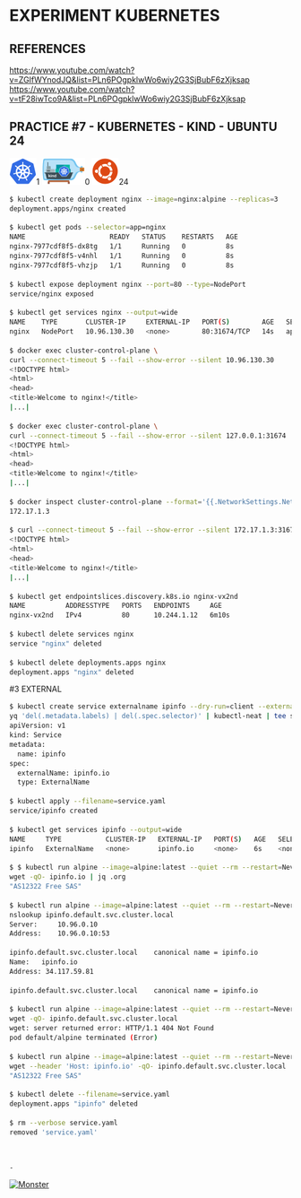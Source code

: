 # EXPERIMENT KUBERNETES

## REFERENCES

https://www.youtube.com/watch?v=ZGIfWYnodJQ&list=PLn6POgpklwWo6wiy2G3SjBubF6zXjksap  
https://www.youtube.com/watch?v=tF28iwTco9A&list=PLn6POgpklwWo6wiy2G3SjBubF6zXjksap

## PRACTICE #7 - KUBERNETES - KIND - UBUNTU 24

[![Kubernetes](img/kubernetes.webp "Kubernetes")](https://kubernetes.io)1
[![Kind](img/kind.webp "Kind")](https://kind.sigs.k8s.io)0
[![Ubuntu](img/ubuntu.webp "Ubuntu")](https://ubuntu.com)24

```bash
$ kubectl create deployment nginx --image=nginx:alpine --replicas=3
deployment.apps/nginx created

$ kubectl get pods --selector=app=nginx
NAME                     READY   STATUS    RESTARTS   AGE
nginx-7977cdf8f5-dx8tg   1/1     Running   0          8s
nginx-7977cdf8f5-v4nhl   1/1     Running   0          8s
nginx-7977cdf8f5-vhzjp   1/1     Running   0          8s

$ kubectl expose deployment nginx --port=80 --type=NodePort
service/nginx exposed

$ kubectl get services nginx --output=wide
NAME    TYPE       CLUSTER-IP     EXTERNAL-IP   PORT(S)        AGE   SELECTOR
nginx   NodePort   10.96.130.30   <none>        80:31674/TCP   14s   app=nginx

$ docker exec cluster-control-plane \
curl --connect-timeout 5 --fail --show-error --silent 10.96.130.30
<!DOCTYPE html>
<html>
<head>
<title>Welcome to nginx!</title>
|...|

$ docker exec cluster-control-plane \
curl --connect-timeout 5 --fail --show-error --silent 127.0.0.1:31674
<!DOCTYPE html>
<html>
<head>
<title>Welcome to nginx!</title>
|...|

$ docker inspect cluster-control-plane --format='{{.NetworkSettings.Networks.kind.IPAddress}}'
172.17.1.3

$ curl --connect-timeout 5 --fail --show-error --silent 172.17.1.3:31674
<!DOCTYPE html>
<html>
<head>
<title>Welcome to nginx!</title>
|...|

$ kubectl get endpointslices.discovery.k8s.io nginx-vx2nd
NAME          ADDRESSTYPE   PORTS   ENDPOINTS     AGE
nginx-vx2nd   IPv4          80      10.244.1.12   6m10s

$ kubectl delete services nginx
service "nginx" deleted

$ kubectl delete deployments.apps nginx
deployment.apps "nginx" deleted
```

#3 EXTERNAL

```bash
$ kubectl create service externalname ipinfo --dry-run=client --external-name=ipinfo.io --output=yaml |  
yq 'del(.metadata.labels) | del(.spec.selector)' | kubectl-neat | tee service.yaml
apiVersion: v1
kind: Service
metadata:
  name: ipinfo
spec:
  externalName: ipinfo.io
  type: ExternalName

$ kubectl apply --filename=service.yaml
service/ipinfo created

$ kubectl get services ipinfo --output=wide
NAME     TYPE           CLUSTER-IP   EXTERNAL-IP   PORT(S)   AGE   SELECTOR
ipinfo   ExternalName   <none>       ipinfo.io     <none>    6s    <none>

$ $ kubectl run alpine --image=alpine:latest --quiet --rm --restart=Never --stdin --tty -- \
wget -qO- ipinfo.io | jq .org
"AS12322 Free SAS"

$ kubectl run alpine --image=alpine:latest --quiet --rm --restart=Never --stdin --tty -- \
nslookup ipinfo.default.svc.cluster.local
Server:		10.96.0.10
Address:	10.96.0.10:53

ipinfo.default.svc.cluster.local	canonical name = ipinfo.io
Name:	ipinfo.io
Address: 34.117.59.81

ipinfo.default.svc.cluster.local	canonical name = ipinfo.io

$ kubectl run alpine --image=alpine:latest --quiet --rm --restart=Never --stdin --tty -- \
wget -qO- ipinfo.default.svc.cluster.local
wget: server returned error: HTTP/1.1 404 Not Found
pod default/alpine terminated (Error)

$ kubectl run alpine --image=alpine:latest --quiet --rm --restart=Never --stdin --tty -- \
wget --header 'Host: ipinfo.io' -qO- ipinfo.default.svc.cluster.local | jq .org
"AS12322 Free SAS"

$ kubectl delete --filename=service.yaml
deployment.apps "ipinfo" deleted

$ rm --verbose service.yaml
removed 'service.yaml'
```

&nbsp;

`-`

[![Monster](https://avatars.githubusercontent.com/u/47848582?s=96&v=4 "Boo!")](../README.md)
